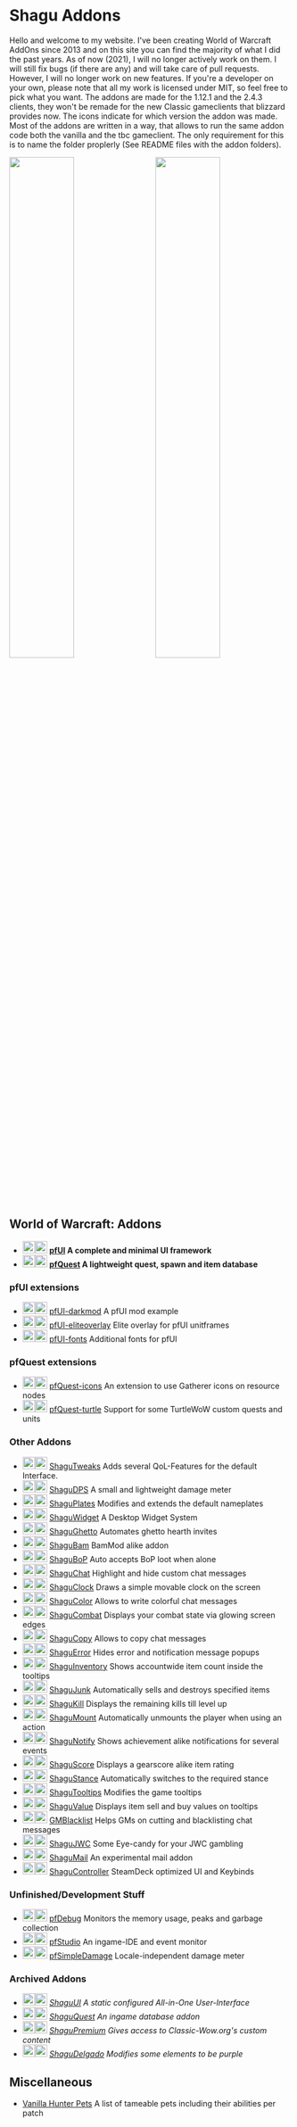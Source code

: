 # Shagu Addons

Hello and welcome to my website. I've been creating World of Warcraft AddOns since 2013 and on this site you can find the majority of what I did the past years. As of now (2021), I will no longer actively work on them. I will still fix bugs (if there are any) and will take care of pull requests. However, I will no longer work on new features.
If you're a developer on your own, please note that all my work is licensed under MIT, so feel free to pick what you want. The addons are made for the 1.12.1 and the 2.4.3 clients, they won't be remade for the new Classic gameclients that blizzard provides now. The icons indicate for which version the addon was made.
Most of the addons are written in a way, that allows to run the same addon code both the vanilla and the tbc gameclient. The only requirement for this is to name the folder proplerly (See README files with the addon folders).

<a href="pfQuest"><img src="https://raw.githubusercontent.com/shagu/ShaguAddons/master/_layouts/pfQuest_banner.png" align="right" width="48%"></a>
<a href="pfUI"><img src="https://raw.githubusercontent.com/shagu/ShaguAddons/master/_layouts/pfUI_banner.png" width="48%"></a>

## World of Warcraft: Addons

* <img src="https://raw.githubusercontent.com/shagu/ShaguAddons/master/_img/wow_vanilla.png" title="Vanilla 1.12.1 support" height="22"><img src="https://raw.githubusercontent.com/shagu/ShaguAddons/master/_img/wow_tbc.png" title="The Burning Crusade 2.4.3 support" height="22"> **[pfUI](pfUI) A complete and minimal UI framework**
* <img src="https://raw.githubusercontent.com/shagu/ShaguAddons/master/_img/wow_vanilla.png" title="Vanilla 1.12.1 support" height="22"><img src="https://raw.githubusercontent.com/shagu/ShaguAddons/master/_img/wow_tbc.png" title="The Burning Crusade 2.4.3 support" height="22"> **[pfQuest](pfQuest) A lightweight quest, spawn and item database**

### pfUI extensions

* <img src="https://raw.githubusercontent.com/shagu/ShaguAddons/master/_img/wow_vanilla.png" title="Vanilla 1.12.1 support" height="22"><img src="https://raw.githubusercontent.com/shagu/ShaguAddons/master/_img/wow_tbc.png" title="The Burning Crusade 2.4.3 support" height="22"> [pfUI-darkmod](pfUI-darkmod) A pfUI mod example
* <img src="https://raw.githubusercontent.com/shagu/ShaguAddons/master/_img/wow_vanilla.png" title="Vanilla 1.12.1 support" height="22"><img src="https://raw.githubusercontent.com/shagu/ShaguAddons/master/_img/wow_tbc.png" title="The Burning Crusade 2.4.3 support" height="22"> [pfUI-eliteoverlay](pfUI-eliteoverlay) Elite overlay for pfUI unitframes
* <img src="https://raw.githubusercontent.com/shagu/ShaguAddons/master/_img/wow_vanilla.png" title="Vanilla 1.12.1 support" height="22"><img src="https://raw.githubusercontent.com/shagu/ShaguAddons/master/_img/wow_tbc.png" title="The Burning Crusade 2.4.3 support" height="22"> [pfUI-fonts](pfUI-fonts) Additional fonts for pfUI

### pfQuest extensions
* <img src="https://raw.githubusercontent.com/shagu/ShaguAddons/master/_img/wow_vanilla.png" title="Vanilla 1.12.1 support" height="22"><img src="https://raw.githubusercontent.com/shagu/ShaguAddons/master/_img/wow_tbc.png" title="The Burning Crusade 2.4.3 support" height="22"> [pfQuest-icons](pfQuest-icons) An extension to use Gatherer icons on resource nodes
* <img src="https://raw.githubusercontent.com/shagu/ShaguAddons/master/_img/wow_vanilla.png" title="Vanilla 1.12.1 support" height="22"><img src="https://raw.githubusercontent.com/shagu/ShaguAddons/master/_img/empty.png" height="22"> [pfQuest-turtle](pfQuest-turtle) Support for some TurtleWoW custom quests and units

### Other Addons

* <img src="https://raw.githubusercontent.com/shagu/ShaguAddons/master/_img/wow_vanilla.png" title="Vanilla 1.12.1 support" height="22"><img src="https://raw.githubusercontent.com/shagu/ShaguAddons/master/_img/wow_tbc.png" title="The Burning Crusade 2.4.3 support" height="22"> [ShaguTweaks](ShaguTweaks) Adds several QoL-Features for the default Interface.
* <img src="https://raw.githubusercontent.com/shagu/ShaguAddons/master/_img/wow_vanilla.png" title="Vanilla 1.12.1 support" height="22"><img src="https://raw.githubusercontent.com/shagu/ShaguAddons/master/_img/wow_tbc.png" title="The Burning Crusade 2.4.3 support" height="22"> [ShaguDPS](ShaguDPS) A small and lightweight damage meter
* <img src="https://raw.githubusercontent.com/shagu/ShaguAddons/master/_img/wow_vanilla.png" title="Vanilla 1.12.1 support" height="22"><img src="https://raw.githubusercontent.com/shagu/ShaguAddons/master/_img/wow_tbc.png" title="The Burning Crusade 2.4.3 support" height="22"> [ShaguPlates](ShaguPlates) Modifies and extends the default nameplates
* <img src="https://raw.githubusercontent.com/shagu/ShaguAddons/master/_img/wow_vanilla.png" title="Vanilla 1.12.1 support" height="22"><img src="https://raw.githubusercontent.com/shagu/ShaguAddons/master/_img/wow_tbc.png" title="The Burning Crusade 2.4.3 support" height="22"> [ShaguWidget](ShaguWidget) A Desktop Widget System
* <img src="https://raw.githubusercontent.com/shagu/ShaguAddons/master/_img/wow_vanilla.png" title="Vanilla 1.12.1 support" height="22"><img src="https://raw.githubusercontent.com/shagu/ShaguAddons/master/_img/wow_tbc.png" title="The Burning Crusade 2.4.3 support" height="22"> [ShaguGhetto](ShaguGhetto) Automates ghetto hearth invites
* <img src="https://raw.githubusercontent.com/shagu/ShaguAddons/master/_img/wow_vanilla.png" title="Vanilla 1.12.1 support" height="22"><img src="https://raw.githubusercontent.com/shagu/ShaguAddons/master/_img/empty.png" height="22"> [ShaguBam](ShaguBam) BamMod alike addon
* <img src="https://raw.githubusercontent.com/shagu/ShaguAddons/master/_img/wow_vanilla.png" title="Vanilla 1.12.1 support" height="22"><img src="https://raw.githubusercontent.com/shagu/ShaguAddons/master/_img/empty.png" height="22"> [ShaguBoP](ShaguBoP) Auto accepts BoP loot when alone
* <img src="https://raw.githubusercontent.com/shagu/ShaguAddons/master/_img/wow_vanilla.png" title="Vanilla 1.12.1 support" height="22"><img src="https://raw.githubusercontent.com/shagu/ShaguAddons/master/_img/wow_tbc.png" title="The Burning Crusade 2.4.3 support" height="22"> [ShaguChat](ShaguChat) Highlight and hide custom chat messages
* <img src="https://raw.githubusercontent.com/shagu/ShaguAddons/master/_img/wow_vanilla.png" title="Vanilla 1.12.1 support" height="22"><img src="https://raw.githubusercontent.com/shagu/ShaguAddons/master/_img/wow_tbc.png" title="The Burning Crusade 2.4.3 support" height="22"> [ShaguClock](ShaguClock) Draws a simple movable clock on the screen
* <img src="https://raw.githubusercontent.com/shagu/ShaguAddons/master/_img/wow_vanilla.png" title="Vanilla 1.12.1 support" height="22"><img src="https://raw.githubusercontent.com/shagu/ShaguAddons/master/_img/wow_tbc.png" title="The Burning Crusade 2.4.3 support" height="22"> [ShaguColor](ShaguColor) Allows to write colorful chat messages
* <img src="https://raw.githubusercontent.com/shagu/ShaguAddons/master/_img/wow_vanilla.png" title="Vanilla 1.12.1 support" height="22"><img src="https://raw.githubusercontent.com/shagu/ShaguAddons/master/_img/empty.png" height="22"> [ShaguCombat](ShaguCombat) Displays your combat state via glowing screen edges
* <img src="https://raw.githubusercontent.com/shagu/ShaguAddons/master/_img/wow_vanilla.png" title="Vanilla 1.12.1 support" height="22"><img src="https://raw.githubusercontent.com/shagu/ShaguAddons/master/_img/empty.png" height="22"> [ShaguCopy](ShaguCopy) Allows to copy chat messages
* <img src="https://raw.githubusercontent.com/shagu/ShaguAddons/master/_img/wow_vanilla.png" title="Vanilla 1.12.1 support" height="22"><img src="https://raw.githubusercontent.com/shagu/ShaguAddons/master/_img/wow_tbc.png" title="The Burning Crusade 2.4.3 support" height="22"> [ShaguError](ShaguError) Hides error and notification message popups
* <img src="https://raw.githubusercontent.com/shagu/ShaguAddons/master/_img/wow_vanilla.png" title="Vanilla 1.12.1 support" height="22"><img src="https://raw.githubusercontent.com/shagu/ShaguAddons/master/_img/wow_tbc.png" title="The Burning Crusade 2.4.3 support" height="22"> [ShaguInventory](ShaguInventory) Shows accountwide item count inside the tooltips
* <img src="https://raw.githubusercontent.com/shagu/ShaguAddons/master/_img/wow_vanilla.png" title="Vanilla 1.12.1 support" height="22"><img src="https://raw.githubusercontent.com/shagu/ShaguAddons/master/_img/wow_tbc.png" title="The Burning Crusade 2.4.3 support" height="22"> [ShaguJunk](ShaguJunk) Automatically sells and destroys specified items
* <img src="https://raw.githubusercontent.com/shagu/ShaguAddons/master/_img/wow_vanilla.png" title="Vanilla 1.12.1 support" height="22"><img src="https://raw.githubusercontent.com/shagu/ShaguAddons/master/_img/empty.png" height="22"> [ShaguKill](ShaguKill) Displays the remaining kills till level up
* <img src="https://raw.githubusercontent.com/shagu/ShaguAddons/master/_img/wow_vanilla.png" title="Vanilla 1.12.1 support" height="22"><img src="https://raw.githubusercontent.com/shagu/ShaguAddons/master/_img/empty.png" height="22"> [ShaguMount](ShaguMount) Automatically unmounts the player when using an action
* <img src="https://raw.githubusercontent.com/shagu/ShaguAddons/master/_img/wow_vanilla.png" title="Vanilla 1.12.1 support" height="22"><img src="https://raw.githubusercontent.com/shagu/ShaguAddons/master/_img/wow_tbc.png" title="The Burning Crusade 2.4.3 support" height="22"> [ShaguNotify](ShaguNotify) Shows achievement alike notifications for several events
* <img src="https://raw.githubusercontent.com/shagu/ShaguAddons/master/_img/wow_vanilla.png" title="Vanilla 1.12.1 support" height="22"><img src="https://raw.githubusercontent.com/shagu/ShaguAddons/master/_img/empty.png" height="22"> [ShaguScore](ShaguScore) Displays a gearscore alike item rating
* <img src="https://raw.githubusercontent.com/shagu/ShaguAddons/master/_img/wow_vanilla.png" title="Vanilla 1.12.1 support" height="22"><img src="https://raw.githubusercontent.com/shagu/ShaguAddons/master/_img/empty.png" height="22"> [ShaguStance](ShaguStance) Automatically switches to the required stance
* <img src="https://raw.githubusercontent.com/shagu/ShaguAddons/master/_img/wow_vanilla.png" title="Vanilla 1.12.1 support" height="22"><img src="https://raw.githubusercontent.com/shagu/ShaguAddons/master/_img/wow_tbc.png" title="The Burning Crusade 2.4.3 support" height="22"> [ShaguTooltips](ShaguTooltips) Modifies the game tooltips
* <img src="https://raw.githubusercontent.com/shagu/ShaguAddons/master/_img/wow_vanilla.png" title="Vanilla 1.12.1 support" height="22"><img src="https://raw.githubusercontent.com/shagu/ShaguAddons/master/_img/wow_tbc.png" title="The Burning Crusade 2.4.3 support" height="22"> [ShaguValue](ShaguValue) Displays item sell and buy values on tooltips
* <img src="https://raw.githubusercontent.com/shagu/ShaguAddons/master/_img/wow_vanilla.png" title="Vanilla 1.12.1 support" height="22"><img src="https://raw.githubusercontent.com/shagu/ShaguAddons/master/_img/empty.png" height="22"> [GMBlacklist](GMBlacklist) Helps GMs on cutting and blacklisting chat messages
* <img src="https://raw.githubusercontent.com/shagu/ShaguAddons/master/_img/empty.png" height="22"><img src="https://raw.githubusercontent.com/shagu/ShaguAddons/master/_img/wow_tbc.png" title="The Burning Crusade 2.4.3 support" height="22"> [ShaguJWC](ShaguJWC) Some Eye-candy for your JWC gambling
* <img src="https://raw.githubusercontent.com/shagu/ShaguAddons/master/_img/wow_vanilla.png" title="Vanilla 1.12.1 support" height="22"><img src="https://raw.githubusercontent.com/shagu/ShaguAddons/master/_img/wow_tbc.png" title="The Burning Crusade 2.4.3 support" height="22"> [ShaguMail](ShaguMail) An experimental mail addon
* <img src="https://raw.githubusercontent.com/shagu/ShaguAddons/master/_img/wow_vanilla.png" title="Vanilla 1.12.1 support" height="22"><img src="https://raw.githubusercontent.com/shagu/ShaguAddons/master/_img/empty.png" height="22"> [ShaguController](ShaguController) SteamDeck optimized UI and Keybinds

### Unfinished/Development Stuff

* <img src="https://raw.githubusercontent.com/shagu/ShaguAddons/master/_img/wow_vanilla.png" title="Vanilla 1.12.1 support" height="22"><img src="https://raw.githubusercontent.com/shagu/ShaguAddons/master/_img/empty.png" height="22"> [pfDebug](pfDebug) Monitors the memory usage, peaks and garbage collection
* <img src="https://raw.githubusercontent.com/shagu/ShaguAddons/master/_img/wow_vanilla.png" title="Vanilla 1.12.1 support" height="22"><img src="https://raw.githubusercontent.com/shagu/ShaguAddons/master/_img/empty.png" height="22"> [pfStudio](pfStudio) An ingame-IDE and event monitor
* <img src="https://raw.githubusercontent.com/shagu/ShaguAddons/master/_img/wow_vanilla.png" title="Vanilla 1.12.1 support" height="22"><img src="https://raw.githubusercontent.com/shagu/ShaguAddons/master/_img/empty.png" height="22"> [pfSimpleDamage](pfSimpleDamage) Locale-independent damage meter

### Archived Addons

* <img src="https://raw.githubusercontent.com/shagu/ShaguAddons/master/_img/wow_vanilla.png" title="Vanilla 1.12.1 support" height="22"><img src="https://raw.githubusercontent.com/shagu/ShaguAddons/master/_img/empty.png" height="22"> *[ShaguUI](ShaguUI) A static configured All-in-One User-Interface*
* <img src="https://raw.githubusercontent.com/shagu/ShaguAddons/master/_img/wow_vanilla.png" title="Vanilla 1.12.1 support" height="22"><img src="https://raw.githubusercontent.com/shagu/ShaguAddons/master/_img/empty.png" height="22"> *[ShaguQuest](ShaguQuest) An ingame database addon*
* <img src="https://raw.githubusercontent.com/shagu/ShaguAddons/master/_img/wow_vanilla.png" title="Vanilla 1.12.1 support" height="22"><img src="https://raw.githubusercontent.com/shagu/ShaguAddons/master/_img/empty.png" height="22"> *[ShaguPremium](ShaguPremium) Gives access to Classic-Wow.org's custom content*
* <img src="https://raw.githubusercontent.com/shagu/ShaguAddons/master/_img/wow_vanilla.png" title="Vanilla 1.12.1 support" height="22"><img src="https://raw.githubusercontent.com/shagu/ShaguAddons/master/_img/empty.png" height="22"> *[ShaguDelgado](ShaguDelgado) Modifies some elements to be purple*

## Miscellaneous

* [Vanilla Hunter Pets](hunter) A list of tameable pets including their abilities per patch
